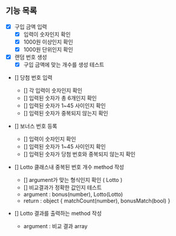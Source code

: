 ##  기능 목록

- [x] 구입 금액 입력
    - [x] 입력이 숫자인지 확인
    - [x] 1000원 이상인지 확인
    - [x] 1000원 단위인지 확인
    
- [x] 랜덤 번호 생성
    - [x] 구입 금액에 맞는 개수를 생성 테스트

- [] 당첨 번호 입력
    - [] 각 입력이 숫자인지 확인
    - [] 입력된 숫자가 총 6개인지 확인
    - [] 입력된 숫자가 1~45 사이인지 확인
    - [] 입력된 숫자가 중복되지 않는지 확인

- [] 보너스 번호 등록
    - [] 입력이 숫자인지 확인
    - [] 입력된 숫자가 1~45 사이인지 확인
    - [] 입력된 숫자가 당첨 번호와 중복되지 않는지 확인

- [] Lotto 클래스내 중복된 번호 개수 method 작성
    - [] argument가 맞는 형식인지 확인 ( Lotto )
    - [] 비교결과가 정확한 값인지 테스트
    - argument : bonus(number), Lotto(Lotto)
    - return : object { matchCount(number), bonusMatch(bool) }

- [] Lotto 결과를 출력하는 method 작성
    - argument : 비교 결과 array
